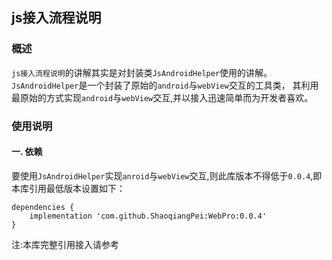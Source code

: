 ## js接入流程说明

### 概述
`js接入流程说明`的讲解其实是对封装类`JsAndroidHelper`使用的讲解。`JsAndroidHelper`是一个封装了原始的`android`与`webView`交互的工具类，
其利用最原始的方式实现`android`与`webView`交互,并以接入迅速简单而为开发者喜欢。

### 使用说明
#### 一. 依赖
要使用`JsAndroidHelper`实现`anroid`与`webView`交互,则此库版本不得低于`0.0.4`,即本库引用最低版本设置如下：
```
dependencies {
    implementation 'com.github.ShaoqiangPei:WebPro:0.0.4'
}
```
注:本库完整引用接入请参考
